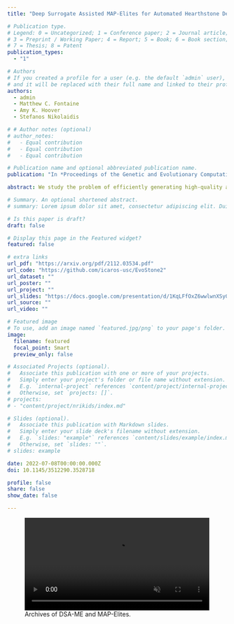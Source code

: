 ```yaml
---
title: "Deep Surrogate Assisted MAP-Elites for Automated Hearthstone Deckbuilding"

# Publication type.
# Legend: 0 = Uncategorized; 1 = Conference paper; 2 = Journal article;
# 3 = Preprint / Working Paper; 4 = Report; 5 = Book; 6 = Book section;
# 7 = Thesis; 8 = Patent
publication_types:
  - "1"

# Authors
# If you created a profile for a user (e.g. the default `admin` user), write the username (folder name) here
# and it will be replaced with their full name and linked to their profile.
authors:
  - admin
  - Matthew C. Fontaine
  - Amy K. Hoover
  - Stefanos Nikolaidis

# # Author notes (optional)
# author_notes:
#   - Equal contribution
#   - Equal contribution
#   - Equal contribution

# Publication name and optional abbreviated publication name.
publication: "In *Proceedings of the Genetic and Evolutionary Computation Conference (GECCO), July 9–13, 2022, Boston, MA, USA*"

abstract: We study the problem of efficiently generating high-quality and diverse content in games. Previous work on automated deckbuilding in Hearthstone shows that the quality diversity algorithm MAP-Elites can generate a collection of high-performing decks with diverse strategic gameplay. However, MAP-Elites requires a large number of expensive evaluations to discover the diverse collection of decks. We propose assisting MAP-Elites with a deep surrogate model trained online to predict game outcomes with respect to candidate decks. MAP-Elites discovers a diverse dataset to improve the surrogate model accuracy, while the surrogate model helps guide MAP-Elites towards promising new content. In a Hearthstone deckbuilding case study, we show that our approach improves the sample efficiency of MAP-Elites and outperforms a model trained offline with random decks, as well as a linear surrogate model baseline, setting a new state-of-the-art for quality diversity approaches in the application domain of automated Hearthstone deckbuilding.

# Summary. An optional shortened abstract.
# summary: Lorem ipsum dolor sit amet, consectetur adipiscing elit. Duis posuere tellus ac convallis placerat. Proin tincidunt magna sed ex sollicitudin condimentum.

# Is this paper is draft?
draft: false

# Display this page in the Featured widget?
featured: false

# extra links
url_pdf: "https://arxiv.org/pdf/2112.03534.pdf"
url_code: "https://github.com/icaros-usc/EvoStone2"
url_dataset: ""
url_poster: ""
url_project: ""
url_slides: "https://docs.google.com/presentation/d/1KqLFfOxZ6wwlwnXSyGrYzlHN9sPGmeVRrjBtn6WWDCM/edit?usp=sharing"
url_source: ""
url_video: ""

# Featured image
# To use, add an image named `featured.jpg/png` to your page's folder.
image:
  filename: featured
  focal_point: Smart
  preview_only: false

# Associated Projects (optional).
#   Associate this publication with one or more of your projects.
#   Simply enter your project's folder or file name without extension.
#   E.g. `internal-project` references `content/project/internal-project/index.md`.
#   Otherwise, set `projects: []`.
# projects:
# - "content/project/nrikids/index.md"

# Slides (optional).
#   Associate this publication with Markdown slides.
#   Simply enter your slide deck's filename without extension.
#   E.g. `slides: "example"` references `content/slides/example/index.md`.
#   Otherwise, set `slides: ""`.
# slides: example

date: 2022-07-08T00:00:00.000Z
doi: 10.1145/3512290.3528718

profile: false
share: false
show_date: false

---
```


<!-- {{% callout note %}}
Click the *Cite* button above to demo the feature to enable visitors to import publication metadata into their reference management software.
{{% /callout %}}

{{% callout note %}}
Create your slides in Markdown - click the *Slides* button to check out the example.
{{% /callout %}}

Supplementary notes can be added here, including [code, math, and images](https://wowchemy.com/docs/writing-markdown-latex/). -->

<!-- {{< video src="archives.mp4" >}}
<center>Archives of DSA-ME and MAP-Elites.</center> -->

<figure>
    <video playsinline autoplay loop muted width=100%>
        <source src="archives.mp4" type="video/mp4">
        Your browser does not support the video tag.
    </video>
    <figcaption>Archives of DSA-ME and MAP-Elites. </figcaption>
</figure>